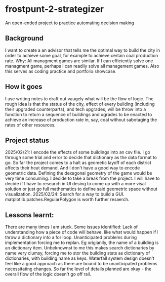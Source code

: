 # frostpunt-2-strategizer
 An open-ended project to practice automating decision making

## Background
I want to create a an advisor that tells me the optimal way to build the city in order to achieve some goal, for example to achieve certain coal production rate. Why: All managment games are similar. If I can efficiently solve one managment game, perhaps I can readily solve all management games. Also this serves as coding practice and portfolio showcase.

## How it goes
I use writing notes to draft out vaugely what will be the flow of logic. The rough idea is that the status of the city, effect of every building (including their upgraded counterparts), and tech upgrades, will be throw into a function to return a sequence of buildings and ugrades to be enacted to achieve an increase of production rate in, say, coal without sabotaging the rates of other resources.

## Project status
2025/02/21: I encode the effects of some buildings into an csv file. I go through some trial and error to decide that dictionary as the data format to go. So far the project comes to a halt as geometic layoff of each district affects their heat demand. And I don't have a good way to encode geometric data. Defining the dexagonal geometry of the game would be very time consuming. I decide to take a break from the project. I will have to decide if I have to research in UI desing to come up with a more visal solution or just go full mathematics to define said geometric space without visualization. 2025/02/24: Search for a way to build a GUI. matplotlib.patches.RegularPolygon is worth further resaerch.

## Lessons learnt:
There are many times I am stuck. Some issues identified:
Lack of understanding how a piece of code will behave, like what would happen if I throw a dictionary into a for loop.
Unanticipated problems during implementation forcing me to replan. Eg origianlly, the name of a building is an dictionary item. Unbeknownst to me this makes search dictionaries by name very clumsy, forcing me to stor the building stats as dictionary of dictionaries, with building name as keys.
Waterfall system design doesn't feel like a good approach as there are bound to be unanticipated problems necessitating changes. So far the level of details planned are okay - the overall flow of the logic doesn't go off rail.


